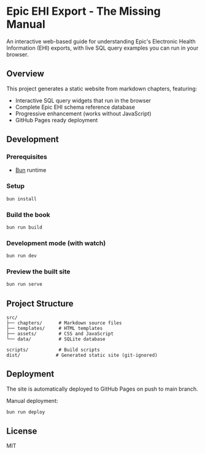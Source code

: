# Epic EHI Export - The Missing Manual

An interactive web-based guide for understanding Epic's Electronic Health Information (EHI) exports, with live SQL query examples you can run in your browser.

## Overview

This project generates a static website from markdown chapters, featuring:
- Interactive SQL query widgets that run in the browser
- Complete Epic EHI schema reference database
- Progressive enhancement (works without JavaScript)
- GitHub Pages ready deployment

## Development

### Prerequisites
- [Bun](https://bun.sh) runtime

### Setup
```bash
bun install
```

### Build the book
```bash
bun run build
```

### Development mode (with watch)
```bash
bun run dev
```

### Preview the built site
```bash
bun run serve
```

## Project Structure
```
src/
├── chapters/      # Markdown source files
├── templates/     # HTML templates
├── assets/        # CSS and JavaScript
└── data/          # SQLite database

scripts/           # Build scripts
dist/             # Generated static site (git-ignored)
```

## Deployment

The site is automatically deployed to GitHub Pages on push to main branch.

Manual deployment:
```bash
bun run deploy
```

## License

MIT